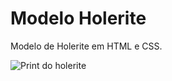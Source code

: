 # Modelo Holerite

Modelo de Holerite em HTML e CSS.

![Print do holerite](https://i.imgur.com/wWBDbMT.png)
